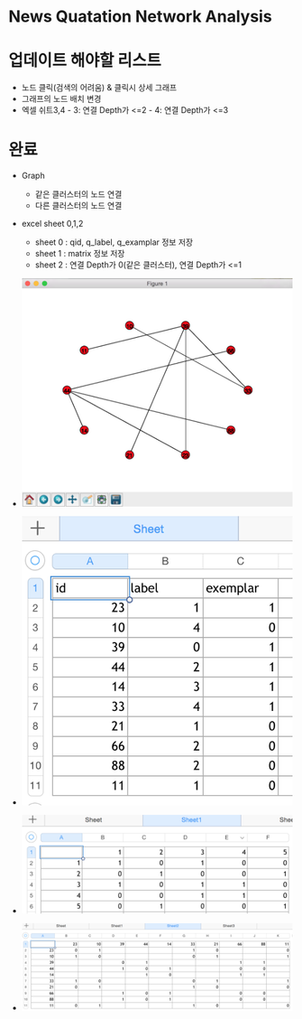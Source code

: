 # News Quatation Network Analysis

# 업데이트 해야할 리스트
   - 노드 클릭(검색의 어려움) & 클릭시 상세 그래프
   - 그래프의 노드 배치 변경
   - 엑셀 쉬트3,4
    - 3: 연결 Depth가 <=2
    - 4: 연결 Depth가 <=3

# 완료
   - Graph
      - 같은 클러스터의 노드 연결
      - 다른 클러스터의 노드 연결
   - excel sheet 0,1,2
      - sheet 0 : qid, q_label, q_examplar 정보 저장 
      - sheet 1 : matrix 정보 저장
      - sheet 2 : 연결 Depth가 0(같은 클러스터), 연결 Depth가 <=1

- ![connection](https://raw.githubusercontent.com/kowonsik/NQNA/master/png/connection.png)
- ![connection](https://raw.githubusercontent.com/kowonsik/NQNA/master/png/id.png)
- ![connection](https://raw.githubusercontent.com/kowonsik/NQNA/master/png/matrix.png)
- ![connection](https://raw.githubusercontent.com/kowonsik/NQNA/master/png/d1.png)

